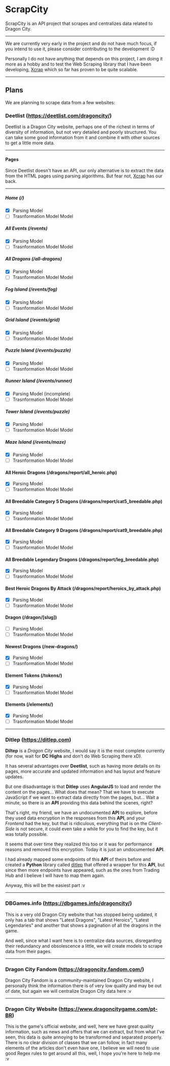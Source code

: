 # ScrapCity

ScrapCity is an API project that scrapes and centralizes data related to Dragon City.

---

We are currently very early in the project and do not have much focus, if you intend to use it, please consider contributing to the development :D

Personally I do not have anything that depends on this project, I am doing it more as a hobby and to test the Web Scraping library that I have been developing, [Xcrap](https://github.com/1Marcuth/xcrap) which so far has proven to be quite scalable.

---

## Plans

We are planning to scrape data from a few websites:

### Deetlist (https://deetlist.com/dragoncity/)

Deetlist is a Dragon City website, perhaps one of the richest in terms of diversity of information, but not very detailed and poorly structured. You can take some good information from it and combine it with other sources to get a little more data.

---

#### Pages

Since Deetlist doesn't have an API, our only alternative is to extract the data from the HTML pages using parsing algorithms. But fear not, [Xcrap](https://github.com/1Marcuth/xcrap) has our back.

---

##### Home (/)
- [x] Parsing Model
- [ ] Trasnformation Model Model

##### All Events (/events)
- [x] Parsing Model
- [ ] Trasnformation Model Model

##### All Dragons (/all-dragons)
- [x] Parsing Model
- [ ] Trasnformation Model Model

##### Fog Island (/events/fog)
- [x] Parsing Model
- [ ] Trasnformation Model Model

##### Grid Island (/events/grid)
- [x] Parsing Model
- [ ] Trasnformation Model Model

##### Puzzle Island (/events/puzzle)
- [x] Parsing Model
- [ ] Trasnformation Model Model

##### Runner Island (/events/runner)
- [x] Parsing Model (incomplete)
- [ ] Trasnformation Model Model

##### Tower Island (/events/puzzle)
- [x] Parsing Model
- [ ] Trasnformation Model Model

##### Maze Island (/events/maze)
- [x] Parsing Model
- [ ] Trasnformation Model Model

#### All Heroic Dragons (/dragons/report/all_heroic.php)
- [x] Parsing Model
- [ ] Trasnformation Model Model

#### All Breedable Category 5 Dragons (/dragons/report/cat5_breedable.php)
- [x] Parsing Model
- [ ] Trasnformation Model Model

#### All Breedable Category 9 Dragons (/dragons/report/cat9_breedable.php)
- [x] Parsing Model
- [ ] Trasnformation Model Model

#### All Breedable Legendary Dragons (/dragons/report/leg_breedable.php)
- [x] Parsing Model
- [ ] Trasnformation Model Model

#### Best Heroic Dragons By Attack (/dragons/report/heroics_by_attack.php)
- [x] Parsing Model
- [ ] Trasnformation Model Model

#### Dragon (/dragon/[slug])
- [ ] Parsing Model
- [ ] Trasnformation Model Model

#### Newest Dragons (/new-dragons/)
- [x] Parsing Model
- [ ] Trasnformation Model Model

#### Element Tokens (/tokens/)
- [x] Parsing Model
- [ ] Trasnformation Model Model

#### Elements (/elements/)
- [x] Parsing Model
- [ ] Trasnformation Model Model

---

### Ditlep (https://ditlep.com)

**Diltep** is a *Dragon City* website, I would say it is the most complete currently (for now, wait for **DC Highs** and don't do Web Scraping there xD).

It has several advantages over **Deetlist**, such as having more details on its pages, more accurate and updated information and has layout and feature updates.

But one disadvantage is that **Ditlep** uses **AngularJS** to load and render the content on the pages... What does that mean? That we have to execute JavaScript if we want to extract data directly from the pages, but... Wait a minute, so there is an **API** providing this data behind the scenes, right?

That's right, my friend, we have an undocumented **API** to explore, before they used data encryption in the responses from this **API**, and your *Frontend* had the key, but that is ridiculous, everything that is on the *Client-Side* is not secure, it could even take a while for you to find the key, but it was totally possible.

It seems that over time they realized this too or it was for performance reasons and removed this encryption. Today it is just an undocumented **API**.

I had already mapped some endpoints of this **API** of theirs before and created a **Python** library called [ditlep](https://github.com/1Marcuth/ditlep) that offered a wrapper for this **API**, but since then more endpoints have appeared, such as the ones from Trading Hub and I believe I will have to map them again.

Anyway, this will be the easiest part :v

---

### DBGames.info (https://dbgames.info/dragoncity/)

This is a very old Dragon City website that has stopped being updated, it only has a tab that shows "Latest Dragons", "Latest Heroics", "Latest Legendaries" and another that shows a pagination of all the dragons in the game.

And well, since what I want here is to centralize data sources, disregarding their redundancy and obsolescence a little, we will create models to scrape data from their pages.

---

### Dragon City Fandom (https://dragoncity.fandom.com/)

Dragon City Fandom is a community-maintained Dragon City website, I personally think the information there is of very low quality and may be out of date, but again we will centralize Dragon City data here :v

---

### Dragon City Website (https://www.dragoncitygame.com/pt-BR)

This is the game's official website, and well, here we have great quality information, such as news and offers that we can extract, but from what I've seen, this data is quite annoying to be transformed and separated properly. There is no clear division of classes that we can follow, in fact many elements of the articles don't even have one, I believe we will need to use good Regex rules to get around all this, well, I hope you're here to help me :v